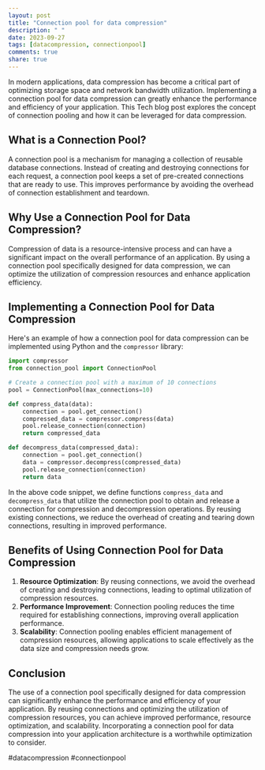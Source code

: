 ```yaml
---
layout: post
title: "Connection pool for data compression"
description: " "
date: 2023-09-27
tags: [datacompression, connectionpool]
comments: true
share: true
---
```


In modern applications, data compression has become a critical part of optimizing storage space and network bandwidth utilization. Implementing a connection pool for data compression can greatly enhance the performance and efficiency of your application. This Tech blog post explores the concept of connection pooling and how it can be leveraged for data compression.

## What is a Connection Pool?

A connection pool is a mechanism for managing a collection of reusable database connections. Instead of creating and destroying connections for each request, a connection pool keeps a set of pre-created connections that are ready to use. This improves performance by avoiding the overhead of connection establishment and teardown.

## Why Use a Connection Pool for Data Compression?

Compression of data is a resource-intensive process and can have a significant impact on the overall performance of an application. By using a connection pool specifically designed for data compression, we can optimize the utilization of compression resources and enhance application efficiency.

## Implementing a Connection Pool for Data Compression

Here's an example of how a connection pool for data compression can be implemented using Python and the `compressor` library:

```python
import compressor
from connection_pool import ConnectionPool

# Create a connection pool with a maximum of 10 connections
pool = ConnectionPool(max_connections=10)

def compress_data(data):
    connection = pool.get_connection()
    compressed_data = compressor.compress(data)
    pool.release_connection(connection)
    return compressed_data

def decompress_data(compressed_data):
    connection = pool.get_connection()
    data = compressor.decompress(compressed_data)
    pool.release_connection(connection)
    return data
```

In the above code snippet, we define functions `compress_data` and `decompress_data` that utilize the connection pool to obtain and release a connection for compression and decompression operations. By reusing existing connections, we reduce the overhead of creating and tearing down connections, resulting in improved performance.

## Benefits of Using Connection Pool for Data Compression

1. **Resource Optimization**: By reusing connections, we avoid the overhead of creating and destroying connections, leading to optimal utilization of compression resources.
2. **Performance Improvement**: Connection pooling reduces the time required for establishing connections, improving overall application performance.
3. **Scalability**: Connection pooling enables efficient management of compression resources, allowing applications to scale effectively as the data size and compression needs grow.

## Conclusion

The use of a connection pool specifically designed for data compression can significantly enhance the performance and efficiency of your application. By reusing connections and optimizing the utilization of compression resources, you can achieve improved performance, resource optimization, and scalability. Incorporating a connection pool for data compression into your application architecture is a worthwhile optimization to consider.

#datacompression #connectionpool
